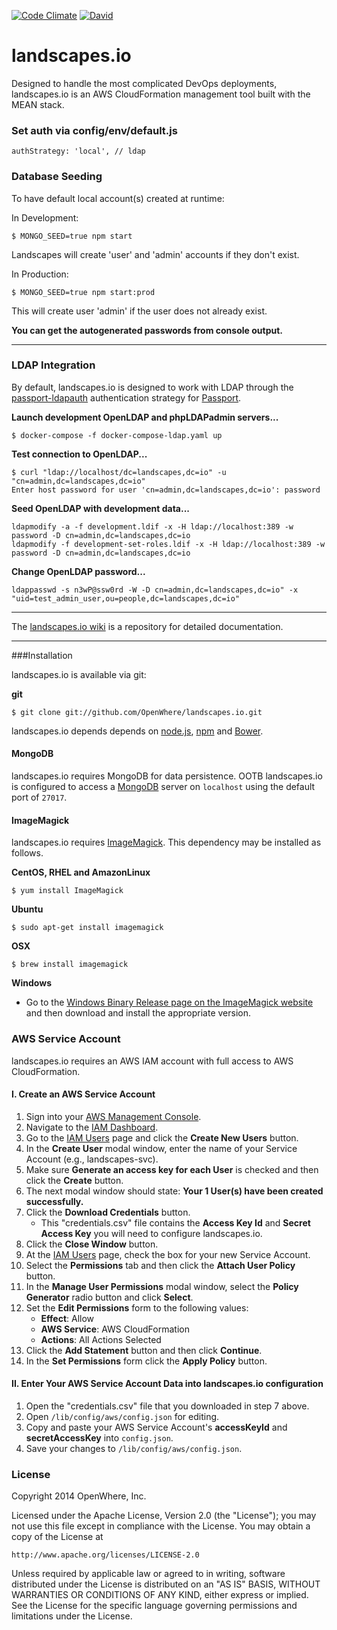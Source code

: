 [![Code Climate](https://codeclimate.com/github/OpenWhere/landscapes.io/badges/gpa.svg)](https://codeclimate.com/github/OpenWhere/landscapes.io)
[![David](https://david-dm.org/OpenWhere/landscapes.io.svg)](https://david-dm.org/)

landscapes.io
===============
Designed to handle the most complicated DevOps deployments, landscapes.io is an AWS CloudFormation management tool built with the MEAN stack.

### Set auth via config/env/default.js
```
authStrategy: 'local', // ldap
```

### Database Seeding

To have default local account(s) created at runtime:

In Development:
```
$ MONGO_SEED=true npm start
```
Landscapes will create 'user' and 'admin' accounts if they don't exist. 

In Production:
```
$ MONGO_SEED=true npm start:prod
```
This will create user 'admin' if the user does not already exist.

**You can get the autogenerated passwords from console output.**

---

### LDAP Integration

By default, landscapes.io is designed to work with LDAP through the [passport-ldapauth](https://github.com/vesse/passport-ldapauth) authentication strategy for [Passport](http://passportjs.org/).

**Launch development OpenLDAP and phpLDAPadmin servers...**
```
$ docker-compose -f docker-compose-ldap.yaml up
```

**Test connection to OpenLDAP...**
```
$ curl "ldap://localhost/dc=landscapes,dc=io" -u "cn=admin,dc=landscapes,dc=io"
Enter host password for user 'cn=admin,dc=landscapes,dc=io': password
```

**Seed OpenLDAP with development data...**
```
ldapmodify -a -f development.ldif -x -H ldap://localhost:389 -w password -D cn=admin,dc=landscapes,dc=io
ldapmodify -f development-set-roles.ldif -x -H ldap://localhost:389 -w password -D cn=admin,dc=landscapes,dc=io 
```

**Change OpenLDAP password...**
```
ldappasswd -s n3wP@ssw0rd -W -D cn=admin,dc=landscapes,dc=io" -x "uid=test_admin_user,ou=people,dc=landscapes,dc=io"
```

---

The [landscapes.io wiki](https://github.com/OpenWhere/landscapes.io/wiki) is a repository for detailed documentation.

---

###Installation

landscapes.io is available via git:

**git**
```
$ git clone git://github.com/OpenWhere/landscapes.io.git
```

landscapes.io depends depends on [node.js](http://nodejs.org/), [npm](https://www.npmjs.org/) and [Bower](http://bower.io/).



#### MongoDB

landscapes.io requires MongoDB for data persistence. OOTB landscapes.io is
configured to access a [MongoDB](http://www.mongodb.org) server on `localhost`
using the default port of `27017`.


#### ImageMagick

landscapes.io requires [ImageMagick](http://www.imagemagick.org). This dependency may be installed as follows.

**CentOS, RHEL and AmazonLinux**

	$ yum install ImageMagick


**Ubuntu**

	$ sudo apt-get install imagemagick


**OSX**

	$ brew install imagemagick


**Windows**

* Go to the [Windows Binary Release page on the ImageMagick website](http://www.imagemagick.org/script/binary-releases.php#windows) and then download and install the appropriate version.


### AWS Service Account

landscapes.io requires an AWS IAM account with full access to AWS CloudFormation.

#### I. Create an AWS Service Account

1. Sign into your [AWS Management Console](https://console.aws.amazon.com).
2. Navigate to the [IAM Dashboard](https://console.aws.amazon.com/iam).
3. Go to the [IAM Users](https://console.aws.amazon.com/iam/home#users) page and click the **Create New Users** button.
4. In the **Create User** modal window, enter the name of your Service Account (e.g., landscapes-svc).
5. Make sure **Generate an access key for each User** is checked and then click the **Create** button.
6. The next modal window should state: **Your 1 User(s) have been created successfully.**
7. Click the **Download Credentials** button.
    * This "credentials.csv" file contains the **Access Key Id** and **Secret Access Key** you will need to configure landscapes.io.
8. Click the **Close Window** button.
10. At the [IAM Users](https://console.aws.amazon.com/iam/home#users) page, check the box for your new Service Account.
11. Select the **Permissions** tab and then click the **Attach User Policy** button.
12. In the **Manage User Permissions** modal window, select the **Policy Generator** radio button and click **Select**.
13. Set the **Edit Permissions** form to the following values:
    * **Effect**: Allow
    * **AWS Service**: AWS CloudFormation
    * **Actions**: All Actions Selected
14. Click the **Add Statement** button and then click **Continue**.
15. In the **Set Permissions** form click the **Apply Policy** button.

#### II. Enter Your AWS Service Account Data into landscapes.io configuration

1. Open the "credentials.csv" file that you downloaded in step 7 above.
2. Open `/lib/config/aws/config.json` for editing.
3. Copy and paste your AWS Service Account's **accessKeyId** and **secretAccessKey** into `config.json`.
4. Save your changes to `/lib/config/aws/config.json`.


### License

Copyright 2014 OpenWhere, Inc.

Licensed under the Apache License, Version 2.0 (the "License");
you may not use this file except in compliance with the License.
You may obtain a copy of the License at

    http://www.apache.org/licenses/LICENSE-2.0

Unless required by applicable law or agreed to in writing, software
distributed under the License is distributed on an "AS IS" BASIS,
WITHOUT WARRANTIES OR CONDITIONS OF ANY KIND, either express or implied.
See the License for the specific language governing permissions and
limitations under the License.
